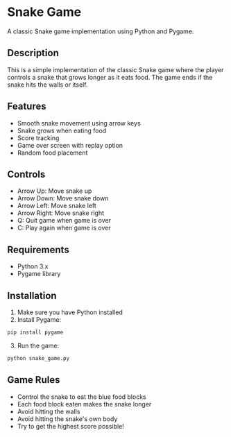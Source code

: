 # Snake Game

A classic Snake game implementation using Python and Pygame.

## Description

This is a simple implementation of the classic Snake game where the player controls a snake that grows longer as it eats food. The game ends if the snake hits the walls or itself.

## Features

- Smooth snake movement using arrow keys
- Snake grows when eating food
- Score tracking
- Game over screen with replay option
- Random food placement

## Controls

- Arrow Up: Move snake up
- Arrow Down: Move snake down
- Arrow Left: Move snake left
- Arrow Right: Move snake right
- Q: Quit game when game is over
- C: Play again when game is over

## Requirements

- Python 3.x
- Pygame library

## Installation

1. Make sure you have Python installed
2. Install Pygame:
```bash
pip install pygame
```
3. Run the game:
```bash
python snake_game.py
```

## Game Rules

- Control the snake to eat the blue food blocks
- Each food block eaten makes the snake longer
- Avoid hitting the walls
- Avoid hitting the snake's own body
- Try to get the highest score possible!